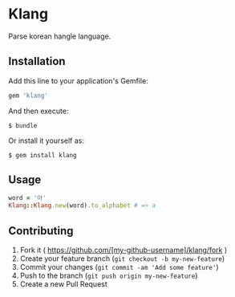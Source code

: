 # Klang

Parse korean hangle language.

## Installation

Add this line to your application's Gemfile:

```ruby
gem 'klang'
```

And then execute:

    $ bundle

Or install it yourself as:

    $ gem install klang

## Usage

```ruby
word = '아'
Klang::Klang.new(word).to_alphabet # => a
```

## Contributing

1. Fork it ( https://github.com/[my-github-username]/klang/fork )
2. Create your feature branch (`git checkout -b my-new-feature`)
3. Commit your changes (`git commit -am 'Add some feature'`)
4. Push to the branch (`git push origin my-new-feature`)
5. Create a new Pull Request
